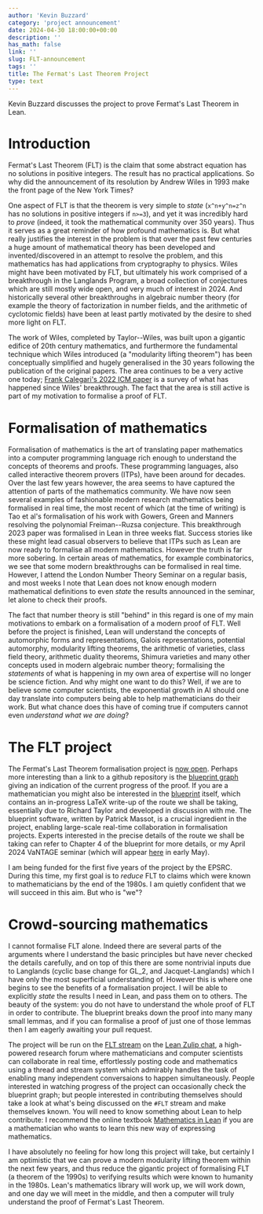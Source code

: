 ```yaml
---
author: 'Kevin Buzzard'
category: 'project announcement'
date: 2024-04-30 18:00:00+00:00
description: ''
has_math: false
link: ''
slug: FLT-announcement
tags: ''
title: The Fermat's Last Theorem Project
type: text
---
```


Kevin Buzzard discusses the project to prove Fermat's Last Theorem in Lean.

<!-- TEASER_END -->
# Introduction

Fermat's Last Theorem (FLT) is the claim that some abstract equation has no solutions in positive integers.
The result has no practical applications.
So why did the announcement of its resolution by Andrew Wiles in 1993 make the front page of the New York Times?

One aspect of FLT is that the theorem is very simple to *state* (`x^n+y^n=z^n` has no solutions in positive integers if `n>=3`), and yet it was incredibly hard to *prove* (indeed, it took the mathematical community over 350 years).
Thus it serves as a great reminder of how profound mathematics is.
But what really justifies the interest in the problem is that over the past few centuries a huge amount of mathematical theory has been developed and invented/discovered in an attempt to resolve the problem, and this mathematics has had applications from cryptography to physics.
Wiles might have been motivated by FLT, but ultimately his work comprised of a breakthrough in the Langlands Program, a broad collection of conjectures which are still mostly wide open, and very much of interest in 2024.
And historically several other breakthroughs in algebraic number theory (for example the theory of factorization in number fields, and the arithmetic of cyclotomic fields) have been at least partly motivated by the desire to shed more light on FLT.

The work of Wiles, completed by Taylor--Wiles, was built upon a gigantic edifice of 20th century mathematics, and furthermore the fundamental technique which Wiles introduced (a "modularity lifting theorem") has been conceptually simplified and hugely generalised in the 30 years following the publication of the original papers.
The area continues to be a very active one today; [Frank Calegari's 2022 ICM paper](https://arxiv.org/abs/2109.14145) is a survey of what has happened since Wiles' breakthrough.
The fact that the area is still active is part of my motivation to formalise a proof of FLT.


# Formalisation of mathematics

Formalisation of mathematics is the art of translating paper mathematics into a computer programming language rich enough to understand the concepts of theorems and proofs.
These programming languages, also called interactive theorem provers (ITPs), have been around for decades.
Over the last few years however, the area seems to have captured the attention of parts of the mathematics community.
We have now seen several examples of fashionable modern research mathematics being formalised in real time, the most recent of which (at the time of writing) is Tao et al's formalisation of his work with Gowers, Green and Manners resolving the polynomial Freiman--Ruzsa conjecture.
This breakthrough 2023 paper was formalised in Lean in three weeks flat.
Success stories like these might lead casual observers to believe that ITPs such as Lean are now ready to formalise all modern mathematics.
However the truth is far more sobering.
In certain areas of mathematics, for example combinatorics, we see that some modern breakthroughs can be formalised in real time.
However, I attend the London Number Theory Seminar on a regular basis, and most weeks I note that Lean does not know enough modern mathematical definitions to even *state* the results announced in the seminar, let alone to check their proofs.

The fact that number theory is still "behind" in this regard is one of my main motivations to embark on a formalisation of a modern proof of FLT.
Well before the project is finished, Lean will understand the concepts of automorphic forms and representations, Galois representations, potential automorphy, modularity lifting theorems, the arithmetic of varieties, class field theory, arithmetic duality theorems, Shimura varieties and many other concepts used in modern algebraic number theory; formalising the *statements* of what is happening in my own area of expertise will no longer be science fiction.
And why might one want to do this? Well, if we are to believe some computer scientists, the exponential growth in AI should one day translate into computers being able to help mathematicians do their work.
But what chance does this have of coming true if computers cannot even *understand what we are doing*?

# The FLT project

The Fermat's Last Theorem formalisation project is [now open](https://github.com/ImperialCollegeLondon/FLT).
Perhaps more interesting than a link to a github repository is the [blueprint graph](https://imperialcollegelondon.github.io/FLT/blueprint/dep_graph_document.html) giving an indication of the current progress of the proof.
If you are a mathematician you might also be interested in the [blueprint](https://imperialcollegelondon.github.io/FLT/blueprint/index.html) itself, which contains an in-progress LaTeX write-up of the route we shall be taking, essentially due to Richard Taylor and developed in discussion with me.
The blueprint software, written by Patrick Massot, is a crucial ingredient in the project, enabling large-scale real-time collaboration in formalisation projects.
Experts interested in the precise details of the route we shall be taking can refer to Chapter 4 of the blueprint for more details, or my April 2024 VaNTAGE seminar (which will appear [here](https://www.youtube.com/c/VaNTAGeSeminar) in early May).


I am being funded for the first five years of the project by the EPSRC.
During this time, my first goal is to *reduce* FLT to claims which were known to mathematicians by the end of the 1980s.
I am quietly confident that we will succeed in this aim.
But who is "we"?

# Crowd-sourcing mathematics

I cannot formalise FLT alone.
Indeed there are several parts of the arguments where I understand the basic principles but have never checked the details carefully, and on top of this there are some nontrivial inputs due to Langlands (cyclic base change for GL_2, and Jacquet-Langlands) which I have only the most superficial understanding of.
However this is where one begins to see the benefits of a formalisation project.
I will be able to explicitly *state* the results I need in Lean, and pass them on to others.
The beauty of the system: you do not have to understand the whole proof of FLT in order to contribute.
The blueprint breaks down the proof into many many small lemmas, and if you can formalise a proof of just one of those lemmas then I am eagerly awaiting your pull request.


The project will be run on the [FLT stream](https://leanprover.zulipchat.com/#narrow/stream/416277-FLT) on the [Lean Zulip chat](https://leanprover.zulipchat.com/), a high-powered research forum where mathematicians and computer scientists can collaborate in real time, effortlessly posting code and mathematics using a thread and stream system which admirably handles the task of enabling many independent conversaions to happen simultaneously.
People interested in watching progress of the project can occasionally check the blueprint graph; but people interested in contributing themselves should take a look at what's being discussed on the `#FLT` stream and make themselves known.
You will need to know something about Lean to help contribute: I recommend the online textbook [Mathematics in Lean](https://leanprover-community.github.io/mathematics_in_lean/) if you are a mathematician who wants to learn this new way of expressing mathematics.


I have absolutely no feeling for how long this project will take, but certainly I am optimistic that we can prove a modern modularity lifting theorem within the next few years, and thus reduce the gigantic project of formalising FLT (a theorem of the 1990s) to verifying results which were known to humanity in the 1980s.
Lean's mathematics library will work up, we will work down, and one day we will meet in the middle, and then a computer will truly understand the proof of Fermat's Last Theorem.

